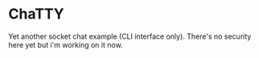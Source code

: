 # ChaTTY
Yet another socket chat example (CLI interface only). There's no security here yet but i'm working on it now.
